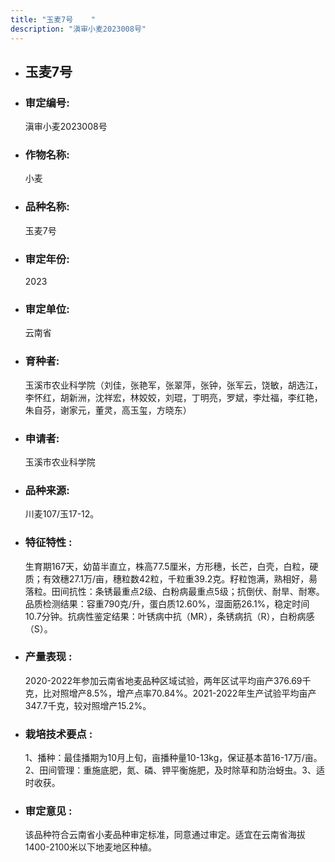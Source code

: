 ```yaml
---
title: "玉麦7号	"
description: "滇审小麦2023008号"
---
```

* ## 玉麦7号	
* ###  审定编号:  
   滇审小麦2023008号

*  ### 作物名称:  
   小麦

*   ###  品种名称: 
    玉麦7号	

*   ### 审定年份: 
    2023

*   ### 审定单位:  
    云南省

*   ### 育种者:  
    玉溪市农业科学院（刘佳，张艳军，张翠萍，张钟，张军云，饶敏，胡选江，李怀红，胡新洲，沈祥宏，林姣姣，刘琨，丁明亮，罗斌，李灶福，李红艳，朱自芬，谢家元，董灵，高玉玺，方晓东）

*   ### 申请者:  
    玉溪市农业科学院

*   ### 品种来源:  
    川麦107/玉17-12。

*   ### 特征特性 : 
    生育期167天，幼苗半直立，株高77.5厘米，方形穗，长芒，白壳，白粒，硬质；有效穗27.1万/亩，穗粒数42粒，千粒重39.2克。籽粒饱满，熟相好，昜落粒。田间抗性：条锈最重点2级、白粉病最重点5级；抗倒伏、耐旱、耐寒。品质检测结果：容重790克/升，蛋白质12.60%，湿面筋26.1%，稳定时间10.7分钟。抗病性鉴定结果：叶锈病中抗（MR），条锈病抗（R），白粉病感（S）。

*   ### 产量表现 : 
    2020-2022年参加云南省地麦品种区域试验，两年区试平均亩产376.69千克，比对照增产8.5%，增产点率70.84%。2021-2022年生产试验平均亩产347.7千克，较对照增产15.2%。

*   ### 栽培技术要点 : 
    1、播种：最佳播期为10月上旬，亩播种量10-13kg，保证基本苗16-17万/亩。2、田间管理：重施底肥，氮、磷、钾平衡施肥，及时除草和防治蚜虫。3、适时收获。

*   ### 审定意见 : 
    该品种符合云南省小麦品种审定标准，同意通过审定。适宜在云南省海拔1400-2100米以下地麦地区种植。
